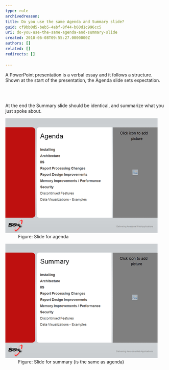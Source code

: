 ```yaml
---
type: rule
archivedreason: 
title: Do you use the same Agenda and Summary slide?
guid: cf9bb0d5-beb5-4abf-8f44-b60d1c996cc5
uri: do-you-use-the-same-agenda-and-summary-slide
created: 2010-06-08T09:55:27.0000000Z
authors: []
related: []
redirects: []

---
```



A PowerPoint presentation is a verbal essay and it follows a structure. Shown at the start of the presentation, the Agenda slide sets expectation. 

<br><excerpt class='endintro'></excerpt><br>

  <p>At the end the Summary slide should be identical, and summarize what you just spoke about.</p>
<dl>
    <dt><img class="ms-rteCustom-ImageArea" src="agenda.gif" alt="" /> </dt>
    <dd class="ms-rteCustom-FigureNormal">Figure: Slide for agenda </dd>
</dl>
<dl>
    <dt><img class="ms-rteCustom-ImageArea" src="summary.gif" alt="" /> </dt>
    <dd class="ms-rteCustom-FigureNormal">Figure: Slide for summary (is the same as agenda) </dd>
</dl>



